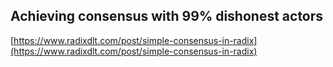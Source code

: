 ## Achieving consensus with 99% dishonest actors
  
  [https://www.radixdlt.com/post/simple-consensus-in-radix](https://www.radixdlt.com/post/simple-consensus-in-radix)